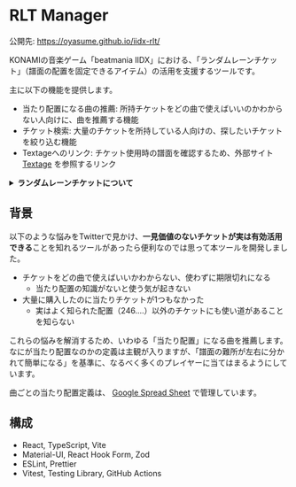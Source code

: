 # RLT Manager

公開先: https://oyasume.github.io/iidx-rlt/

KONAMIの音楽ゲーム「beatmania IIDX」における、「ランダムレーンチケット」（譜面の配置を固定できるアイテム）の活用を支援するツールです。

主に以下の機能を提供します。

- 当たり配置になる曲の推薦: 所持チケットをどの曲で使えばいいのかわからない人向けに、曲を推薦する機能
- チケット検索: 大量のチケットを所持している人向けの、探したいチケットを絞り込む機能
- Textageへのリンク: チケット使用時の譜面を確認するため、外部サイト [Textage](https://textage.cc/) を参照するリンク

<details>
<summary><strong>ランダムレーンチケットについて</strong></summary>

通常、プレイごとに譜面（ノーツの配置）が変わるRANDOMオプションに対し、譜面をチケット記載の配置に固定できる課金アイテムです。

[IIDXの公式サイト](https://p.eagate.573.jp/game/2dx/32/howto/lightning_model/random_lane.html)

</details>

## 背景

以下のような悩みをTwitterで見かけ、**一見価値のないチケットが実は有効活用できる**ことを知れるツールがあったら便利なのでは思って本ツールを開発しました。

- チケットをどの曲で使えばいいかわからない、使わずに期限切れになる
  - 当たり配置の知識がないと使う気が起きない
- 大量に購入したのに当たりチケットが1つもなかった
  - 実はよく知られた配置（246....）以外のチケットにも使い道があることを知らない

これらの悩みを解消するため、いわゆる「当たり配置」になる曲を推薦します。
なにが当たり配置なのかの定義は主観が入りますが、「譜面の難所が左右に分かれて簡単になる」を基準に、なるべく多くのプレイヤーに当てはまるようにしています。

曲ごとの当たり配置定義は、 [Google Spread Sheet](https://docs.google.com/spreadsheets/d/e/2PACX-1vTvdia8KZZiRbJ8WmaaFw64HixFWuuYP3HuxYzqfAYKvDso8ITI0OWITchKiv04T57uD2vk0bm9sMFx/pubhtml) で管理しています。

## 構成

- React, TypeScript, Vite
- Material-UI, React Hook Form, Zod
- ESLint, Prettier
- Vitest, Testing Library, GitHub Actions
